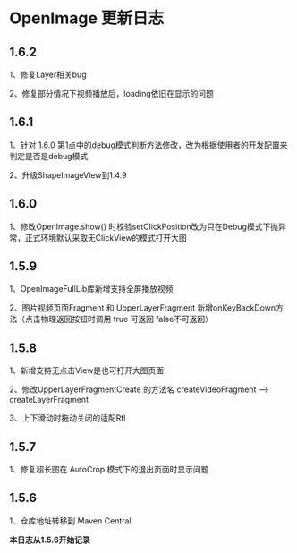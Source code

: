 # OpenImage 更新日志

## 1.6.2

1、修复Layer相关bug

2、修复部分情况下视频播放后，loading依旧在显示的问题

## 1.6.1

1、针对 1.6.0 第1点中的debug模式判断方法修改，改为根据使用者的开发配置来判定是否是debug模式

2、升级ShapeImageView到1.4.9

## 1.6.0

1、修改OpenImage.show() 时校验setClickPosition改为只在Debug模式下抛异常，正式环境默认采取无ClickView的模式打开大图


## 1.5.9

1、OpenImageFullLib库新增支持全屏播放视频

2、图片视频页面Fragment 和 UpperLayerFragment 新增onKeyBackDown方法（点击物理返回按钮时调用 true 可返回 false不可返回）


## 1.5.8

1、新增支持无点击View是也可打开大图页面

2、修改UpperLayerFragmentCreate 的方法名 createVideoFragment --> createLayerFragment

3、上下滑动时拖动关闭的适配Rtl


## 1.5.7

1、修复超长图在 AutoCrop 模式下的退出页面时显示问题

## 1.5.6

1、仓库地址转移到 Maven Central 

**本日志从1.5.6开始记录**